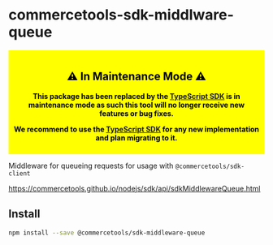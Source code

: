 # commercetools-sdk-middlware-queue

<div style="background-color: yellow; color: black; padding: 10px; text-align: center; font-weight: bold;">
  <h2>⚠️ In Maintenance Mode ⚠️</h2>
  <p>
    This package has been replaced by the <a href="https://docs.commercetools.com/sdk/typescript-sdk">TypeScript SDK</a> is in maintenance mode as such this tool will no longer receive new features or bug fixes.
  </p>
  <p>
    We recommend to use the <a href="https://docs.commercetools.com/sdk/typescript-sdk">TypeScript SDK</a> for any new implementation and plan migrating to it.
  </p>
</div>

Middleware for queueing requests for usage with `@commercetools/sdk-client`

https://commercetools.github.io/nodejs/sdk/api/sdkMiddlewareQueue.html

## Install

```bash
npm install --save @commercetools/sdk-middleware-queue
```
